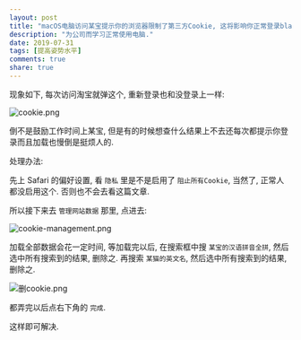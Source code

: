 ```yaml
---
layout: post
title: "macOS电脑访问某宝提示你的浏览器限制了第三方Cookie, 这将影响你正常登录blahblah..."
description: "为公司而学习正常使用电脑."
date: 2019-07-31
tags: [提高姿势水平]
comments: true
share: true
---
```



现象如下, 每次访问淘宝就弹这个, 重新登录也和没登录上一样:

![cookie.png](https://i.loli.net/2019/07/31/5d40e9c69cd9686641.png)

倒不是鼓励工作时间上某宝, 但是有的时候想查什么结果上不去还每次都提示你登录而且加载也慢倒是挺烦人的.

处理办法:

先上 Safari 的偏好设置, 看 `隐私` 里是不是启用了 `阻止所有Cookie`, 当然了, 正常人都没启用这个. 否则也不会去看这篇文章.

所以接下来去 `管理网站数据` 那里, 点进去:


![cookie-management.png](https://i.loli.net/2019/07/31/5d40e9c6b88c021457.png)

加载全部数据会花一定时间, 等加载完以后, 在搜索框中搜 `某宝的汉语拼音全拼`, 然后选中所有搜索到的结果, 删除之. 再搜索 `某猫的英文名`, 然后选中所有搜索到的结果, 删除之.

![删cookie.png](https://i.loli.net/2019/07/31/5d40e9c6ea00f79275.png)


都弄完以后点右下角的 `完成`.

这样即可解决.